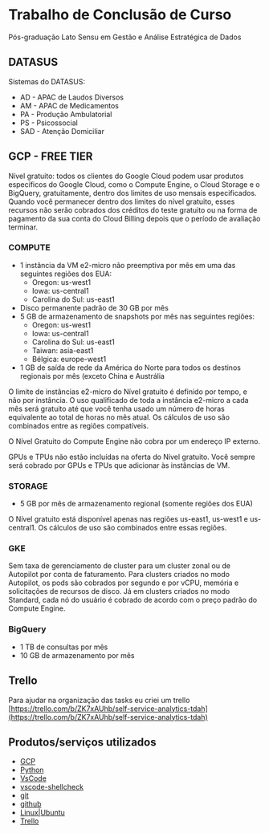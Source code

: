 # Trabalho de Conclusão de Curso

Pós-graduação Lato Sensu em Gestão e Análise Estratégica de Dados 

## DATASUS
Sistemas do DATASUS: 
- AD - APAC de Laudos Diversos
- AM - APAC de Medicamentos
- PA - Produção Ambulatorial
- PS - Psicossocial
- SAD - Atenção Domiciliar

## GCP - FREE TIER
Nível gratuito: todos os clientes do Google Cloud podem usar produtos específicos do Google Cloud, como o Compute Engine, o Cloud Storage e o BigQuery, gratuitamente, dentro dos limites de uso mensais especificados. Quando você permanecer dentro dos limites do nível gratuito, esses recursos não serão cobrados dos créditos do teste gratuito ou na forma de pagamento da sua conta do Cloud Billing depois que o período de avaliação terminar.

### COMPUTE
- 1 instância da VM e2-micro não preemptiva por mês em uma das seguintes regiões dos EUA:
    - Oregon: us-west1
    - Iowa: us-central1
    - Carolina do Sul: us-east1
- Disco permanente padrão de 30 GB por mês
- 5 GB de armazenamento de snapshots por mês nas seguintes regiões:
    - Oregon: us-west1
    - Iowa: us-central1
    - Carolina do Sul: us-east1
    - Taiwan: asia-east1
    - Bélgica: europe-west1
- 1 GB de saída de rede da América do Norte para todos os destinos regionais por mês (exceto China e Austrália

O limite de instâncias e2-micro do Nível gratuito é definido por tempo, e não por instância. O uso qualificado de toda a instância e2-micro a cada mês será gratuito até que você tenha usado um número de horas equivalente ao total de horas no mês atual. Os cálculos de uso são combinados entre as regiões compatíveis.

O Nível Gratuito do Compute Engine não cobra por um endereço IP externo.

GPUs e TPUs não estão incluídas na oferta do Nível gratuito. Você sempre será cobrado por GPUs e TPUs que adicionar às instâncias de VM.

### STORAGE
- 5 GB por mês de armazenamento regional (somente regiões dos EUA)

O Nível gratuito está disponível apenas nas regiões us-east1, us-west1 e us-central1. Os cálculos de uso são combinados entre essas regiões.

### GKE
Sem taxa de gerenciamento de cluster para um cluster zonal ou de Autopilot por conta de faturamento. Para clusters criados no modo Autopilot, os pods são cobrados por segundo e por vCPU, memória e solicitações de recursos de disco. Já em clusters criados no modo Standard, cada nó do usuário é cobrado de acordo com o preço padrão do Compute Engine.

### BigQuery
- 1 TB de consultas por mês
- 10 GB de armazenamento por mês

## Trello

Para ajudar na organização das tasks eu criei um trello
[https://trello.com/b/ZK7xAUhb/self-service-analytics-tdah](https://trello.com/b/ZK7xAUhb/self-service-analytics-tdah)


## Produtos/serviços utilizados

- [GCP](https://cloud.google.com/) 
- [Python](https://www.python.org/) 
- [VsCode](https://code.visualstudio.com/) 
- [vscode-shellcheck](https://marketplace.visualstudio.com/items?itemName=timonwong.shellcheck) 
- [git](https://git-scm.com/) 
- [github](https://github.com/) 
- [Linux|Ubuntu](https://ubuntu.com/) 
- [Trello](https://trello.com/) 
